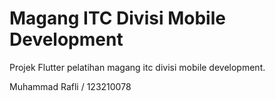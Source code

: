 # Magang ITC Divisi Mobile Development

Projek Flutter pelatihan magang itc divisi mobile development.

Muhammad Rafli / 123210078